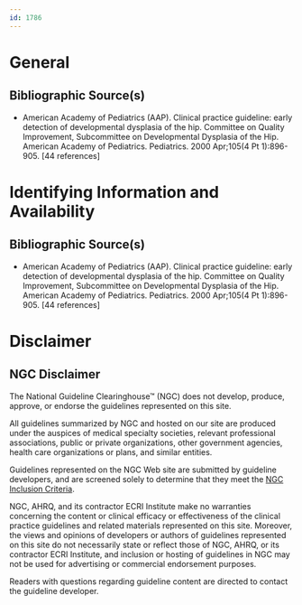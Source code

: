 ```yaml
---
id: 1786
---
```


# General

## Bibliographic Source(s)

- American Academy of Pediatrics (AAP). Clinical practice guideline: early detection of developmental dysplasia of the hip. Committee on Quality Improvement, Subcommittee on Developmental Dysplasia of the Hip. American Academy of Pediatrics. Pediatrics. 2000 Apr;105(4 Pt 1):896-905. [44 references]

# Identifying Information and Availability

## Bibliographic Source(s)

- American Academy of Pediatrics (AAP). Clinical practice guideline: early detection of developmental dysplasia of the hip. Committee on Quality Improvement, Subcommittee on Developmental Dysplasia of the Hip. American Academy of Pediatrics. Pediatrics. 2000 Apr;105(4 Pt 1):896-905. [44 references]

# Disclaimer

## NGC Disclaimer

The National Guideline Clearinghouse™ (NGC) does not develop, produce, approve, or endorse the guidelines represented on this site.

All guidelines summarized by NGC and hosted on our site are produced under the auspices of medical specialty societies, relevant professional associations, public or private organizations, other government agencies, health care organizations or plans, and similar entities.

Guidelines represented on the NGC Web site are submitted by guideline developers, and are screened solely to determine that they meet the [NGC Inclusion Criteria](/help-and-about/summaries/inclusion-criteria).

NGC, AHRQ, and its contractor ECRI Institute make no warranties concerning the content or clinical efficacy or effectiveness of the clinical practice guidelines and related materials represented on this site. Moreover, the views and opinions of developers or authors of guidelines represented on this site do not necessarily state or reflect those of NGC, AHRQ, or its contractor ECRI Institute, and inclusion or hosting of guidelines in NGC may not be used for advertising or commercial endorsement purposes.

Readers with questions regarding guideline content are directed to contact the guideline developer.

